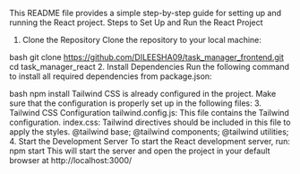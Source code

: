 This README file provides a simple step-by-step guide for setting up and running the React project.
Steps to Set Up and Run the React Project
1. Clone the Repository
Clone the repository to your local machine:

bash
git clone https://github.com/DILEESHA09/task_manager_frontend.git
cd task_manager_react
2. Install Dependencies
Run the following command to install all required dependencies from package.json:

bash
npm install
Tailwind CSS is already configured in the project. Make sure that the configuration is properly set up in the following files:
3. Tailwind CSS Configuration 
tailwind.config.js: This file contains the Tailwind configuration.
index.css: Tailwind directives should be included in this file to apply the styles.
@tailwind base;
@tailwind components;
@tailwind utilities;
4. Start the Development Server
To start the React development server, run:
npm start
This will start the server and open the project in your default browser at http://localhost:3000/
